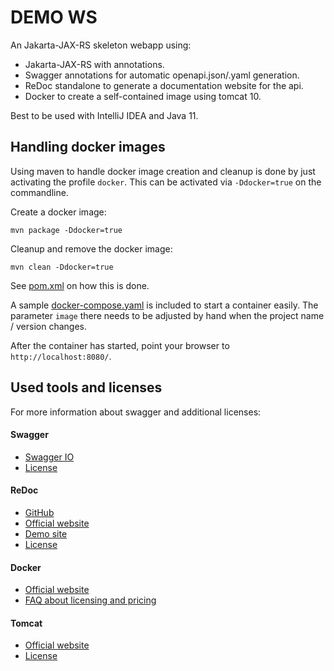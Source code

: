 # DEMO WS

An Jakarta-JAX-RS skeleton webapp using:

* Jakarta-JAX-RS with annotations.
* Swagger annotations for automatic openapi.json/.yaml generation.
* ReDoc standalone to generate a documentation website for the api.
* Docker to create a self-contained image using tomcat 10.

Best to be used with IntelliJ IDEA and Java 11.

## Handling docker images

Using maven to handle docker image creation and cleanup is done by just activating the profile `docker`. This
can be activated via `-Ddocker=true` on the commandline.

Create a docker image:

```shell
mvn package -Ddocker=true
```

Cleanup and remove the docker image:

```shell
mvn clean -Ddocker=true
```

See [pom.xml](pom.xml) on how this is done.

A sample [docker-compose.yaml](docker/docker-compose.yaml) is included to start a container easily. The
parameter `image` there needs to be adjusted by hand when the project name / version changes.

After the container has started, point your browser to `http://localhost:8080/`.

## Used tools and licenses

For more information about swagger and additional licenses:

#### Swagger

* [Swagger IO](https://swagger.io/)
* [License](https://swagger.io/license/)

#### ReDoc

* [GitHub](https://github.com/Redocly)
* [Official website](https://redocly.com/redoc)
* [Demo site](https://redocly.github.io/redoc/)
* [License](https://github.com/Redocly/redoc/blob/master/LICENSE)

#### Docker

* [Official website](https://www.docker.com/)
* [FAQ about licensing and pricing](https://www.docker.com/pricing/faq/)

#### Tomcat

* [Official website](https://tomcat.apache.org/)
* [License](https://tomcat.apache.org/legal.html)